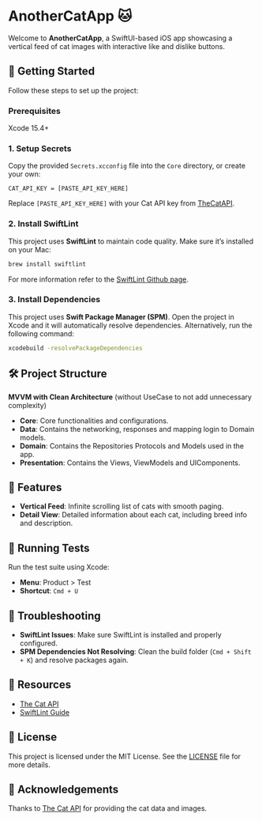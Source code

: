 # AnotherCatApp 🐱

Welcome to **AnotherCatApp**, a SwiftUI-based iOS app showcasing a vertical feed of cat images with interactive like and dislike buttons.

## 🚀 Getting Started

Follow these steps to set up the project:

### Prerequisites
Xcode 15.4+

### 1. Setup Secrets

Copy the provided `Secrets.xcconfig` file into the `Core` directory, or create your own:

```plaintext
CAT_API_KEY = [PASTE_API_KEY_HERE]
```

Replace `[PASTE_API_KEY_HERE]` with your Cat API key from [TheCatAPI](https://thecatapi.com/).

### 2. Install SwiftLint

This project uses **SwiftLint** to maintain code quality. Make sure it’s installed on your Mac:

```bash
brew install swiftlint
```

For more information refer to the [SwiftLint Github page](https://github.com/realm/SwiftLint).

### 3. Install Dependencies

This project uses **Swift Package Manager (SPM)**. Open the project in Xcode and it will automatically resolve dependencies. Alternatively, run the following command:

```bash
xcodebuild -resolvePackageDependencies
```

## 🛠 Project Structure
**MVVM with Clean Architecture** (without UseCase to not add unnecessary complexity)
- **Core**: Core functionalities and configurations.
- **Data**: Contains the networking, responses and mapping login to Domain models.
- **Domain**: Contains the Repositories Protocols and Models used in the app.
- **Presentation**: Contains the Views, ViewModels and UIComponents.

## 📱 Features

- **Vertical Feed**: Infinite scrolling list of cats with smooth paging.
- **Detail View**: Detailed information about each cat, including breed info and description.

## 🧪 Running Tests

Run the test suite using Xcode:

- **Menu**: Product > Test
- **Shortcut**: `Cmd + U`

## 🐞 Troubleshooting

- **SwiftLint Issues**: Make sure SwiftLint is installed and properly configured.
- **SPM Dependencies Not Resolving**: Clean the build folder (`Cmd + Shift + K`) and resolve packages again.

## 🔗 Resources

- [The Cat API](https://thecatapi.com/)
- [SwiftLint Guide](https://github.com/realm/SwiftLint)

## 📄 License

This project is licensed under the MIT License. See the [LICENSE](LICENSE) file for more details.

## 🙌 Acknowledgements

Thanks to [The Cat API](https://thecatapi.com/) for providing the cat data and images.

